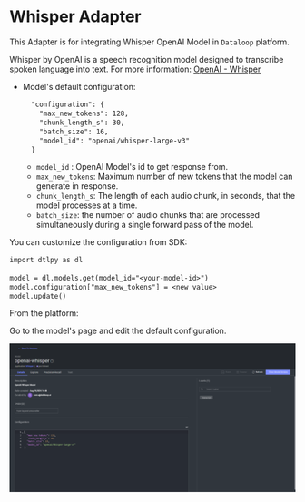 # Whisper Adapter

This Adapter is for integrating Whisper OpenAI Model in `Dataloop` platform.

Whisper by OpenAI is a speech recognition model designed to transcribe spoken language into text.
For more information: [OpenAI - Whisper](https://openai.com/index/whisper/)

* Model's default configuration:

        "configuration": {
          "max_new_tokens": 128,
          "chunk_length_s": 30,
          "batch_size": 16,
          "model_id": "openai/whisper-large-v3"
        }

    * `model_id` : OpenAI Model's id to get response from.
    * `max_new_tokens`: Maximum number of new tokens that the model can generate in response.
    * `chunk_length_s`: The length of each audio chunk, in seconds, that the model processes at a time.
    * `batch_size`: the number of audio chunks that are processed simultaneously during a single forward pass of the
      model.

You can customize the configuration from SDK:

    import dtlpy as dl

    model = dl.models.get(model_id="<your-model-id>")
    model.configuration["max_new_tokens"] = <new value>
    model.update()

From the platform:

Go to the model's page and edit the default configuration.

<img src="assets/model configuration.png" alt="Image of the pipeline">